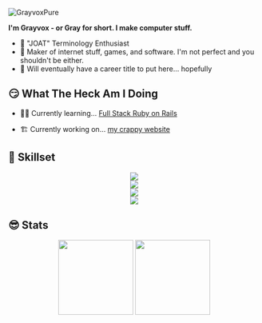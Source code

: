![GrayvoxPure](https://github.com/Grayvox/Grayvox/assets/144566632/924716c3-6b82-4313-87e7-a84b8c51ddaa)

**I'm Grayvox - or Gray for short. I make computer stuff.**

- 🤔 "JOAT" Terminology Enthusiast
- 🔨 Maker of internet stuff, games, and software. I'm not perfect and you shouldn't be either.
- 🤷 Will eventually have a career title to put here... hopefully

## 😏 What The Heck Am I Doing

- 🐱‍💻 Currently learning... [Full Stack Ruby on Rails](https://www.theodinproject.com/paths/full-stack-ruby-on-rails)

- 🏗️ Currently working on... [my crappy website](https://grayvox.github.io) 

## 🧐 Skillset

<div id="languages" align="center">
  <img src="https://skillicons.dev/icons?i=html,css,js,ruby,java" />
</div>

<div id="frameworks-libraries" align="center">
  <img src="https://skillicons.dev/icons?i=astro,nodejs,discordjs,jest" />
</div>

<div id="tools" align="center">
  <img src="https://skillicons.dev/icons?i=figma,vscode,idea,wordpress,ubuntu,raspberrypi" />
</div>

<div id="game-dev" align="center">
  <img src="https://skillicons.dev/icons?i=godot" />
</div>

## 😎 Stats

<div align="center">
  <img height="150" width="auto" src="https://github-readme-stats.vercel.app/api?username=Grayvox&theme=algolia&show_icons=true&hide_border=true&count_private=true">
  <img height="150" width="auto" src="https://github-readme-stats.vercel.app/api/top-langs/?username=Grayvox&theme=algolia&show_icons=true&hide_border=true&layout=compact">
</div>


